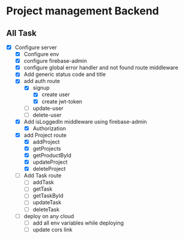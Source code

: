 # Project management Backend

## All Task
- [x] Configure server
  - [x] Configure env
  - [x] configure firebase-admin
  - [x] configure global error handler and not found route middleware
  - [x] Add generic status code and title
  - [x] add auth route
    - [x] signup
      - [x] create user
      - [x] create jwt-token
    - [ ] update-user
    - [ ] delete-user
  - [x] Add isLoggedIn middleware using firebase-admin
    - [x] Authorization 
  - [x] add Project route
    - [x] addProject
    - [x] getProjects
    - [x] getProductById
    - [x] updateProject
    - [x] deleteProject
  - [ ] Add Task route
    - [ ] addTask
    - [ ] getTask
    - [ ] getTaskById
    - [ ] updateTask
    - [ ] deleteTask
  - [ ] deploy on any cloud
    - [ ] add all env variables while deploying
    - [ ] update cors link